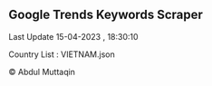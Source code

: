 

## Google Trends Keywords Scraper 
 
Last Update 15-04-2023 , 18:30:10

Country List :
VIETNAM.json



© Abdul Muttaqin 
